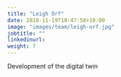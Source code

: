 ```yaml
---
title: "Leigh Orf"
date: 2018-11-19T10:47:58+10:00
image: "images/team/leigh-orf.jpg"
jobtitle: ""
linkedinurl: 
weight: 7
---
```


Development of the digital twin
